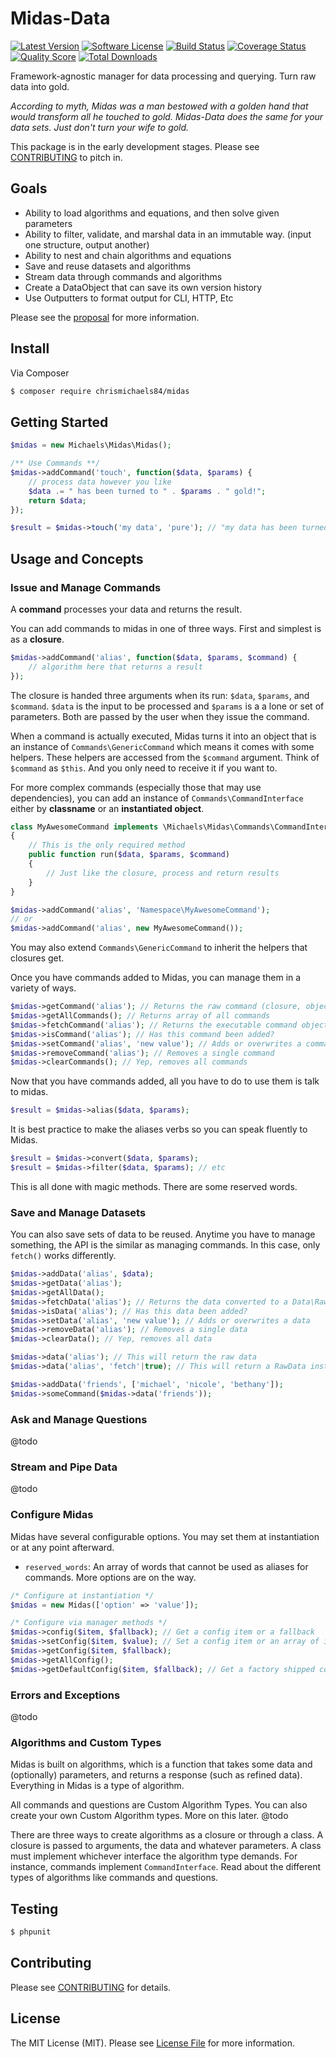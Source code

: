 # Midas-Data

[![Latest Version](https://img.shields.io/github/release/thephpleague/:package_name.svg?style=flat-square)](https://github.com/thephpleague/:package_name/releases)
[![Software License](https://img.shields.io/badge/license-MIT-brightgreen.svg?style=flat-square)](LICENSE.md)
[![Build Status](https://img.shields.io/travis/thephpleague/:package_name/master.svg?style=flat-square)](https://travis-ci.org/thephpleague/:package_name)
[![Coverage Status](https://img.shields.io/scrutinizer/coverage/g/thephpleague/:package_name.svg?style=flat-square)](https://scrutinizer-ci.com/g/thephpleague/:package_name/code-structure)
[![Quality Score](https://img.shields.io/scrutinizer/g/thephpleague/:package_name.svg?style=flat-square)](https://scrutinizer-ci.com/g/thephpleague/:package_name)
[![Total Downloads](https://img.shields.io/packagist/dt/league/:package_name.svg?style=flat-square)](https://packagist.org/packages/league/:package_name)

Framework-agnostic manager for data processing and querying. Turn raw data into gold.

*According to myth, Midas was a man bestowed with a golden hand that would transform all he touched to gold. Midas-Data does the same for your data sets. Just don't turn your wife to gold.*

This package is in the early development stages. Please see [CONTRIBUTING](CONTRIBUTING.md) to pitch in.

## Goals
  * Ability to load algorithms and equations, and then solve given parameters
  * Ability to filter, validate, and marshal data in an immutable way. (input one structure, output another)
  * Ability to nest and chain algorithms and equations
  * Save and reuse datasets and algorithms
  * Stream data through commands and algorithms
  * Create a DataObject that can save its own version history
  * Use Outputters to format output for CLI, HTTP, Etc

Please see the [proposal](proposal.md) for more information.

## Install
Via Composer
``` bash
$ composer require chrismichaels84/midas
```

## Getting Started
``` php
$midas = new Michaels\Midas\Midas();

/** Use Commands **/
$midas->addCommand('touch', function($data, $params) {
    // process data however you like
    $data .= " has been turned to " . $params . " gold!";
    return $data;
});

$result = $midas->touch('my data', 'pure'); // "my data has been turned to pure gold"
```

## Usage and Concepts
### Issue and Manage Commands
A **command** processes your data and returns the result.

You can add commands to midas in one of three ways. First and simplest is as a **closure**.
```php
$midas->addCommand('alias', function($data, $params, $command) {
    // algorithm here that returns a result
});
```
The closure is handed three arguments when its run: `$data`, `$params`, and `$command`. `$data` is the input to be processed and `$params` is a a lone or set of parameters. Both are passed by the user when they issue the command.

When a command is actually executed, Midas turns it into an object that is an instance of `Commands\GenericCommand` which means it comes with some helpers. These helpers are accessed from the `$command` argument. Think of `$command` as `$this`. And you only need to receive it if you want to.

For more complex commands (especially those that may use dependencies), you can add an instance of `Commands\CommandInterface` either by **classname** or an **instantiated object**.

```php
class MyAwesomeCommand implements \Michaels\Midas\Commands\CommandInterface
{
    // This is the only required method
    public function run($data, $params, $command)
    {
        // Just like the closure, process and return results
    }
}

$midas->addCommand('alias', 'Namespace\MyAwesomeCommand');
// or
$midas->addCommand('alias', new MyAwesomeCommand());
```
You may also extend `Commands\GenericCommand` to inherit the helpers that closures get.

Once you have commands added to Midas, you can manage them in a variety of ways.
```php
$midas->getCommand('alias'); // Returns the raw command (closure, object, or classname)
$midas->getAllCommands(); // Returns array of all commands
$midas->fetchCommand('alias'); // Returns the executable command object
$midas->isCommand('alias'); // Has this command been added?
$midas->setCommand('alias', 'new value'); // Adds or overwrites a command
$midas->removeCommand('alias'); // Removes a single command
$midas->clearCommands(); // Yep, removes all commands
```

Now that you have commands added, all you have to do to use them is talk to midas.
```php
$result = $midas->alias($data, $params);
```
It is best practice to make the aliases verbs so you can speak fluently to Midas.
```php
$result = $midas->convert($data, $params);
$result = $midas->filter($data, $params); // etc
```
This is all done with magic methods. There are some reserved words.

### Save and Manage Datasets
You can also save sets of data to be reused. Anytime you have to manage something, the API is the similar as managing commands. In this case, only `fetch()` works differently.
```php
$midas->addData('alias', $data);
$midas->getData('alias');
$midas->getAllData();
$midas->fetchData('alias'); // Returns the data converted to a Data\RawData instance
$midas->isData('alias'); // Has this data been added?
$midas->setData('alias', 'new value'); // Adds or overwrites a data
$midas->removeData('alias'); // Removes a single data
$midas->clearData(); // Yep, removes all data

$midas->data('alias'); // This will return the raw data
$midas->data('alias', 'fetch'|true); // This will return a RawData instance

$midas->addData('friends', ['michael', 'nicole', 'bethany']);
$midas->someCommand($midas->data('friends'));
```

### Ask and Manage Questions
@todo

### Stream and Pipe Data
@todo

### Configure Midas
Midas have several configurable options. You may set them at instantiation or at any point afterward.
  * `reserved_words`: An array of words that cannot be used as aliases for commands.
More options are on the way.

```php
/* Configure at instantiation */
$midas = new Midas(['option' => 'value']);

/* Configure via manager methods */
$midas->config($item, $fallback); // Get a config item or a fallback
$midas->setConfig($item, $value); // Set a config item or an array of items
$midas->getConfig($item, $fallback);
$midas->getAllConfig();
$midas->getDefaultConfig($item, $fallback); // Get a factory shipped config item
```

### Errors and Exceptions
@todo

### Algorithms and Custom Types
Midas is built on algorithms, which is a function that takes some data and (optionally) parameters, and returns a response (such as refined data). Everything in Midas is a type of algorithm.

All commands and questions are Custom Algorithm Types. You can also create your own Custom Algorithm types. More on this later.
@todo

There are three ways to create algorithms as a closure or through a class. A closure is passed to arguments, the data and whatever parameters. A class must implement whichever interface the algorithm type demands. For instance, commands implement `CommandInterface`. Read about the different types of algorithms like commands and questions.

## Testing
``` bash
$ phpunit
```

## Contributing
Please see [CONTRIBUTING](CONTRIBUTING.md) for details.

## License
The MIT License (MIT). Please see [License File](LICENSE.md) for more information.
